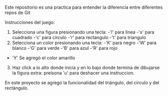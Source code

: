 Este repositorio es una practica para entender la diferencia entre diferentes repos de Git

Instrucciones del juego:
1. Selecciona una figura presionando una tecla:
-'l' para linea
-'s' para cuadrado
-'c' para circulo
-'r' para rectangulo
-'t' para triangulo
2. Selecciona un color presionando una tecla:
-'K' para negro
-'W' para blanco
-'G' para verde
-'B' para azul
-'R' para rojo
- 'Y' Se agregó el color amarillo

3. Haz click a lo alto donde inicia y en lo bajo donde termina de dibujarse la figura
extra: preisona 'u' para deshacer una instruccion.

En este proyecto se agregó la funcionalidad del triángulo, del círculo y del rectángulo. 
